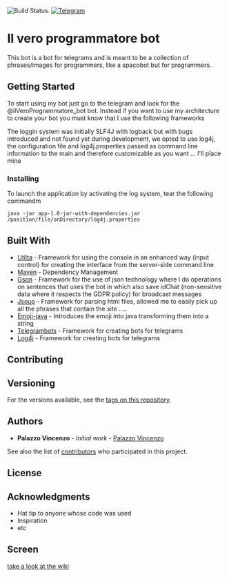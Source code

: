 ![Build Status](https://travis-ci.org/vincenzopalazzo/ilveroprogrammatorebotjava.svg?branch=master). [![Telegram](http://trellobot.doomdns.org/telegrambadge.svg)](https://t.me/ilVeroProgrammatore_bot)
# Il vero programmatore bot 

This bot is a bot for telegrams and is meant to be a collection of phrases/images for programmers, like a spacobot but for programmers.

## Getting Started

To start using my bot just go to the telegram and look for the @ilVeroProgrammatore_bot bot.
Instead if you want to use my architecture to create your bot you must know that I use the following frameworks

The loggin system was initially SLF4J with logback but with bugs introduced and not found yet during development, we opted to use log4j, the configuration file and log4j.properties passed as command line information to the main and therefore customizable as you want ... I'll place mine

### Installing

To launch the application by activating the log system, tear the following commandm

```
java -jar app-1.0-jar-with-dependencies.jar /position/file/onDirectory/log4j.properties
```


## Built With

* [Utilta](https://github.com/vincenzopalazzo/ilveroprogrammatorebotjava/blob/master/app/src/lib/utilita.jar) - Framework for using the console in an enhanced way (input control) for creating the interface from the server-side command line
* [Maven](https://maven.apache.org/) - Dependency Management
* [Gson](https://github.com/google/gson) - Framework for the use of json technology where I do operations on sentences that uses the bot in which also save idChat (non-sensitive data where it respects the GDPR policy) for broadcast messages
* [Jsoup](https://github.com/jhy/jsoup) - Framework for parsing html files, allowed me to easily pick up all the phrases that contain the site .....
* [Emoji-java](https://github.com/vdurmont/emoji-java) - Introduces the emoji into java transforming them into a string
* [Telegrambots](https://github.com/rubenlagus/TelegramBots) - Framework for creating bots for telegrams
* [Log4j](https://github.com/apache/log4j) - Framework for creating bots for telegrams

## Contributing

## Versioning

For the versions available, see the [tags on this repository](https://github.com/vincenzopalazzo/ilveroprogrammatorebotjava/releases). 

## Authors

* **Palazzo Vincenzo** - *Initial work* - [Palazzo Vincenzo](https://github.com/vincenzopalazzo)

See also the list of [contributors](https://github.com/vincenzopalazzo/ilveroprogrammatorebotjava/graphs/contributors) who participated in this project.

## License


## Acknowledgments

* Hat tip to anyone whose code was used
* Inspiration
* etc


## Screen
[take a look at the wiki](https://github.com/vincenzopalazzo/ilveroprogrammatorebotjava/wiki) 
